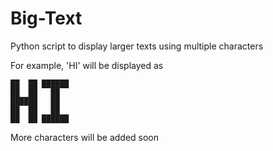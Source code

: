 # Big-Text
Python script to display larger texts using multiple characters

For example, 'HI' will be displayed as
~~~
██  ██ ██████ 
██  ██   ██   
██████   ██   
██  ██   ██   
██  ██ ██████ 
~~~

More characters will be added soon
